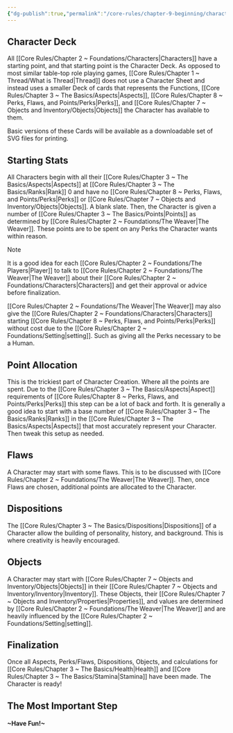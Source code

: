 ```yaml
---
{"dg-publish":true,"permalink":"/core-rules/chapter-9-beginning/character-creation/"}
---
```


## Character Deck
All [[Core Rules/Chapter 2 ~ Foundations/Characters\|Characters]] have a starting point, and that starting point is the Character Deck.
As opposed to most similar table-top role playing games, [[Core Rules/Chapter 1 ~ Thread/What is Thread\|Thread]] does not use a Character Sheet and instead uses a smaller Deck of cards that represents the Functions, [[Core Rules/Chapter 3 ~ The Basics/Aspects\|Aspects]], [[Core Rules/Chapter 8 ~ Perks, Flaws, and Points/Perks\|Perks]], and [[Core Rules/Chapter 7 ~ Objects and Inventory/Objects\|Objects]] the Character has available to them.

Basic versions of these Cards will be available as a downloadable set of SVG files for printing.
## Starting Stats
All Characters begin with all their [[Core Rules/Chapter 3 ~ The Basics/Aspects\|Aspects]] at [[Core Rules/Chapter 3 ~ The Basics/Ranks\|Rank]] 0 and have no [[Core Rules/Chapter 8 ~ Perks, Flaws, and Points/Perks\|Perks]] or [[Core Rules/Chapter 7 ~ Objects and Inventory/Objects\|Objects]]. A blank slate. Then, the Character is given a number of [[Core Rules/Chapter 3 ~ The Basics/Points\|Points]] as determined by [[Core Rules/Chapter 2 ~ Foundations/The Weaver\|The Weaver]]. These points are to be spent on any Perks the Character wants within reason.

>[!Note]
>It is a good idea for each [[Core Rules/Chapter 2 ~ Foundations/The Players\|Player]] to talk to [[Core Rules/Chapter 2 ~ Foundations/The Weaver\|The Weaver]] about their [[Core Rules/Chapter 2 ~ Foundations/Characters\|Characters]] and get their approval or advice before finalization.

[[Core Rules/Chapter 2 ~ Foundations/The Weaver\|The Weaver]] may also give the [[Core Rules/Chapter 2 ~ Foundations/Characters\|Characters]] starting [[Core Rules/Chapter 8 ~ Perks, Flaws, and Points/Perks\|Perks]] without cost due to the [[Core Rules/Chapter 2 ~ Foundations/Setting\|setting]]. Such as giving all the Perks necessary to be a Human.
## Point Allocation
This is the trickiest part of Character Creation. Where all the points are spent. Due to the [[Core Rules/Chapter 3 ~ The Basics/Aspects\|Aspect]] requirements of [[Core Rules/Chapter 8 ~ Perks, Flaws, and Points/Perks\|Perks]] this step can be a lot of back and forth. It is generally a good idea to start with a base number of [[Core Rules/Chapter 3 ~ The Basics/Ranks\|Ranks]] in the [[Core Rules/Chapter 3 ~ The Basics/Aspects\|Aspects]] that most accurately represent your Character. Then tweak this setup as needed.
## Flaws
A Character may start with some flaws. This is to be discussed with [[Core Rules/Chapter 2 ~ Foundations/The Weaver\|The Weaver]]. Then, once Flaws are chosen, additional points are allocated to the Character.
## Dispositions
The [[Core Rules/Chapter 3 ~ The Basics/Dispositions\|Dispositions]] of a Character allow the building of personality, history, and background. This is where creativity is heavily encouraged.
## Objects
A Character may start with [[Core Rules/Chapter 7 ~ Objects and Inventory/Objects\|Objects]] in their [[Core Rules/Chapter 7 ~ Objects and Inventory/Inventory\|Inventory]]. These Objects, their [[Core Rules/Chapter 7 ~ Objects and Inventory/Properties\|Properties]], and values are determined by [[Core Rules/Chapter 2 ~ Foundations/The Weaver\|The Weaver]] and are heavily influenced by the [[Core Rules/Chapter 2 ~ Foundations/Setting\|setting]].
## Finalization
Once all Aspects, Perks/Flaws, Dispositions, Objects, and calculations for [[Core Rules/Chapter 3 ~ The Basics/Health\|Health]] and [[Core Rules/Chapter 3 ~ The Basics/Stamina\|Stamina]] have been made. The Character is ready!


## The Most Important Step
#### ~Have Fun!~